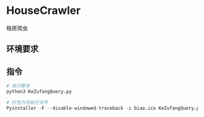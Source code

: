 # HouseCrawler

租房爬虫

## 环境要求


## 指令

```python
# 执行脚本
python3 KeZufangQuery.py

# 打包为可执行文件
Pyinstaller -F --disable-windowed-traceback -i biao.ico KeZufangQuery.py
```